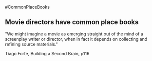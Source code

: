 #CommonPlaceBooks

## Movie directors have common place books

"We might imagine a movie as emerging straight out of the mind of a screenplay writer or director, when in fact it depends on collecting and refining source materials."

Tiago Forte, Building a Second Brain, p116